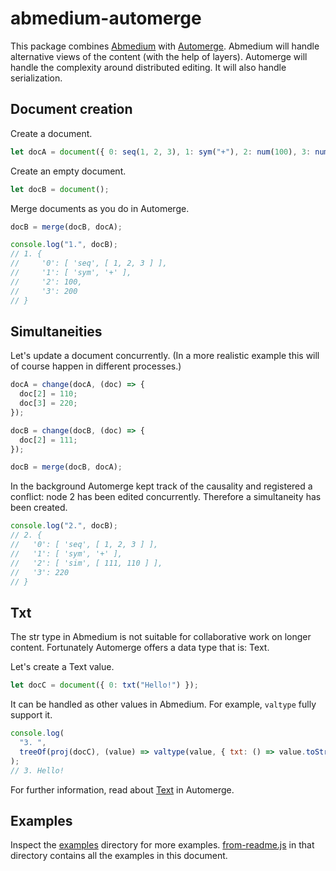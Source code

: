 # abmedium-automerge

This package combines [Abmedium](https://gitlab.com/berling/abmedium/-/tree/master/packages/abmedium) with [Automerge](https://github.com/automerge/automerge). Abmedium will handle alternative views of the content (with the help of layers). Automerge will handle the complexity around distributed editing. It will also handle serialization.

## Document creation

Create a document.

```javascript
let docA = document({ 0: seq(1, 2, 3), 1: sym("+"), 2: num(100), 3: num(200) });
```

Create an empty document.

```javascript
let docB = document();
```

Merge documents as you do in Automerge.

```javascript
docB = merge(docB, docA);

console.log("1.", docB);
// 1. {
//     '0': [ 'seq', [ 1, 2, 3 ] ],
//     '1': [ 'sym', '+' ],
//     '2': 100,
//     '3': 200
// }
```

## Simultaneities

Let's update a document concurrently. (In a more realistic example this will of course happen in different processes.)

```javascript
docA = change(docA, (doc) => {
  doc[2] = 110;
  doc[3] = 220;
});

docB = change(docB, (doc) => {
  doc[2] = 111;
});

docB = merge(docB, docA);
```

In the background Automerge kept track of the causality and registered a conflict: node 2 has been edited concurrently. Therefore a simultaneity has been created.

```javascript
console.log("2.", docB);
// 2. {
//   '0': [ 'seq', [ 1, 2, 3 ] ],
//   '1': [ 'sym', '+' ],
//   '2': [ 'sim', [ 111, 110 ] ],
//   '3': 220
// }
```

## Txt

The str type in Abmedium is not suitable for collaborative work on longer content. Fortunately Automerge offers a data type that is: Text.

Let's create a Text value.

```javascript
let docC = document({ 0: txt("Hello!") });
```

It can be handled as other values in Abmedium. For example, `valtype` fully support it.

```javascript
console.log(
  "3. ",
  treeOf(proj(docC), (value) => valtype(value, { txt: () => value.toString() }))
);
// 3. Hello!
```

For further information, read about [Text](https://github.com/automerge/automerge#text) in Automerge.

## Examples

Inspect the [examples](https://gitlab.com/berling/abmedium/-/tree/master/packages/abmedium-automerge/examples) directory for more examples. [from-readme.js](https://gitlab.com/berling/abmedium/-/tree/master/packages/abmedium-automerge/examples/from-readme.js) in that directory contains all the examples in this document.
